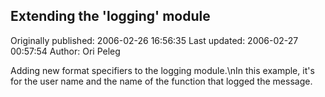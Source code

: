 ## Extending the 'logging' module 
Originally published: 2006-02-26 16:56:35 
Last updated: 2006-02-27 00:57:54 
Author: Ori Peleg 
 
Adding new format specifiers to the logging module.\nIn this example, it's for the user name and the name of the function that logged the message.